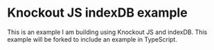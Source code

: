 # Knockout JS indexDB example

This is an example I am building using Knockout JS and indexDB. This example will be forked to include an example in TypeScript.